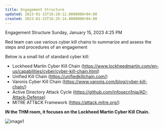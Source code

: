 ```yaml
---
title: Engagement Structure
updated: 2023-01-15T16:28:12.0000000+04:00
created: 2023-01-15T16:25:14.0000000+04:00
---
```


Engagement Structure
Sunday, January 15, 2023
4:25 PM

Red team can use various cyber kill chains to summarize and assess the steps and procedures of an engagement

Below is a small list of standard cyber kill:

- Lockheed Martin Cyber Kill Chain (<https://www.lockheedmartin.com/en-us/capabilities/cyber/cyber-kill-chain.html>)
- Unified Kill Chain (<https://unifiedkillchain.com/>)
- Varonis Cyber Kill Chain (<https://www.varonis.com/blog/cyber-kill-chain/>)
- Active Directory Attack Cycle (<https://github.com/infosecn1nja/AD-Attack-Defense>)
- MITRE ATT&CK Framework (<https://attack.mitre.org/>)

**IN the THM room, it focuses on the Lockheed Martin Cyber Kill Chain.**

![image1](image1-194.png)


